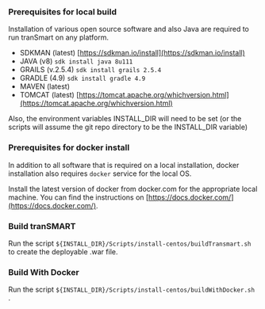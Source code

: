 
### Prerequisites for local build

Installation of various open source software and also Java are required to run tranSmart on any platform.
 
* SDKMAN (latest) [https://sdkman.io/install](https://sdkman.io/install)
* JAVA (v8) `sdk install java 8u111`
* GRAILS (v.2.5.4) `sdk install grails 2.5.4`
* GRADLE (4.9) `sdk install gradle 4.9`
* MAVEN (latest)
* TOMCAT (latest) [https://tomcat.apache.org/whichversion.html](https://tomcat.apache.org/whichversion.html)

Also, the environment variables INSTALL_DIR will need to be set (or the scripts will assume the git repo directory to be the INSTALL_DIR variable)

### Prerequisites for docker install

In addition to all software that is required on a local installation, docker installation also requires `docker` service for the local OS.

Install the latest version of docker from docker.com for the appropriate local machine. You can find the instructions on [https://docs.docker.com/](https://docs.docker.com/).

### Build tranSMART

 Run the script `${INSTALL_DIR}/Scripts/install-centos/buildTransmart.sh` to create the deployable .war file.

### Build With Docker

 Run the script `${INSTALL_DIR}/Scripts/install-centos/buildWithDocker.sh` .